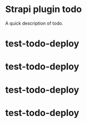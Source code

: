 # Strapi plugin todo

A quick description of todo.
# test-todo-deploy
# test-todo-deploy
# test-todo-deploy
# test-todo-deploy
